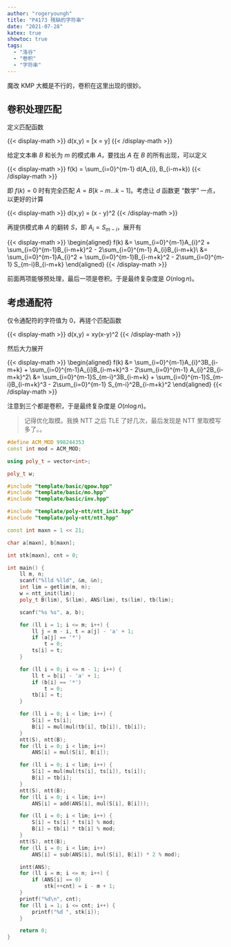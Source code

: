 ```yaml
---
author: "rogeryoungh"
title: "P4173 残缺的字符串"
date: "2021-07-28"
katex: true
showtoc: true
tags: 
  - "洛谷"
  - "卷积"
  - "字符串"
---
```


魔改 KMP 大概是不行的，卷积在这里出现的很妙。

## 卷积处理匹配

定义匹配函数

{{< display-math >}}
d(x,y) = [x = y]
{{< /display-math >}}

给定文本串 $B$ 和长为 $m$ 的模式串 $A$，要找出 $A$ 在 $B$ 的所有出现，可以定义

{{< display-math >}}
f(k) = \sum_{i=0}^{m-1} d(A_{i}, B_{i-m+k})
{{< /display-math >}}

即 $f(k) = 0$ 时有完全匹配 $A = B[k-m\ldots k-1]$。考虑让 $d$ 函数更 “数学” 一点，以更好的计算

{{< display-math >}}
d(x,y) = (x - y)^2
{{< /display-math >}}

再提供模式串 $A$ 的翻转 $S$，即 $A_i = S_{m-i}$，展开有

{{< display-math >}}
\begin{aligned}
f(k) &= \sum_{i=0}^{m-1}A_{i}^2 + \sum_{i=0}^{m-1}B_{i-m+k}^2 - 2\sum_{i=0}^{m-1} A_{i}B_{i-m+k}\\
&= \sum_{i=0}^{m-1}A_{i}^2 + \sum_{i=0}^{m-1}B_{i-m+k}^2 - 2\sum_{i=0}^{m-1} S_{m-i}B_{i-m+k}
\end{aligned}
{{< /display-math >}}

前面两项能够预处理，最后一项是卷积。于是最终复杂度是 $O(n \log n)$。

## 考虑通配符

仅令通配符的字符值为 $0$，再搓个匹配函数

{{< display-math >}}
d(x,y) = xy(x-y)^2
{{< /display-math >}}

然后大力展开

{{< display-math >}}
\begin{aligned}
f(k) &= \sum_{i=0}^{m-1}A_{i}^3B_{i-m+k} + \sum_{i=0}^{m-1}A_{i}B_{i-m+k}^3 - 2\sum_{i=0}^{m-1} A_{i}^2B_{i-m+k}^2\\
&= \sum_{i=0}^{m-1}S_{m-i}^3B_{i-m+k} + \sum_{i=0}^{m-1}S_{m-i}B_{i-m+k}^3 - 2\sum_{i=0}^{m-1} S_{m-i}^2B_{i-m+k}^2
\end{aligned}
{{< /display-math >}}

注意到三个都是卷积，于是最终复杂度是 $O(n \log n)$。

> 记得优化取模。我换 NTT 之后 TLE 了好几次，最后发现是 NTT 里取模写多了。。

```cpp
#define ACM_MOD 998244353
const int mod = ACM_MOD;

using poly_t = vector<int>;

poly_t w;

#include "template/basic/qpow.hpp"
#include "template/basic/mo.hpp"
#include "template/basic/inv.hpp"

#include "template/poly-ntt/ntt_init.hpp"
#include "template/poly-ntt/ntt.hpp"

const int maxn = 1 << 21;

char a[maxn], b[maxn];

int stk[maxn], cnt = 0;

int main() {
    ll m, n;
    scanf("%lld %lld", &m, &n);
    int lim = getlim(m, n);
    w = ntt_init(lim);
    poly_t B(lim), S(lim), ANS(lim), ts(lim), tb(lim);

    scanf("%s %s", a, b);

    for (ll i = 1; i <= m; i++) {
        ll j = m - i, t = a[j] - 'a' + 1;
        if (a[j] == '*')
            t = 0;
        ts[i] = t;
    }

    for (ll i = 0; i <= n - 1; i++) {
        ll t = b[i] - 'a' + 1;
        if (b[i] == '*')
            t = 0;
        tb[i] = t;
    }

    for (ll i = 0; i < lim; i++) {
        S[i] = ts[i];
        B[i] = mul(mul(tb[i], tb[i]), tb[i]);
    }
    ntt(S), ntt(B);
    for (ll i = 0; i < lim; i++)
        ANS[i] = mul(S[i], B[i]);

    for (ll i = 0; i < lim; i++) {
        S[i] = mul(mul(ts[i], ts[i]), ts[i]);
        B[i] = tb[i];
    }
    ntt(S), ntt(B);
    for (ll i = 0; i < lim; i++)
        ANS[i] = add(ANS[i], mul(S[i], B[i]));

    for (ll i = 0; i < lim; i++) {
        S[i] = ts[i] * ts[i] % mod;
        B[i] = tb[i] * tb[i] % mod;
    }
    ntt(S), ntt(B);
    for (ll i = 0; i < lim; i++)
        ANS[i] = sub(ANS[i], mul(S[i], B[i]) * 2 % mod);

    intt(ANS);
    for (ll i = m; i <= n; i++) {
        if (ANS[i] == 0)
            stk[++cnt] = i - m + 1;
    }
    printf("%d\n", cnt);
    for (ll i = 1; i <= cnt; i++) {
        printf("%d ", stk[i]);
    }

    return 0;
}
```
